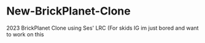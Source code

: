 # New-BrickPlanet-Clone
2023 BrickPlanet Clone using Ses' LRC (For skids IG im just bored and want to work on this

